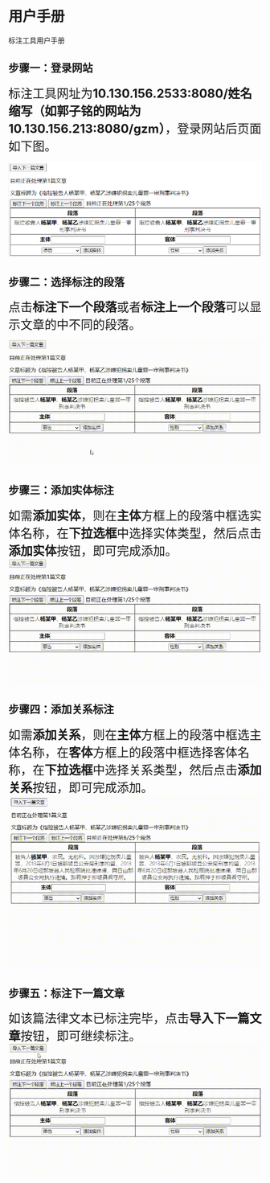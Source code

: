 # 用户手册
标注工具用户手册
## 步骤一：登录网站
<font size=5>标注工具网址为**10.130.156.2533:8080/姓名缩写（如郭子铭的网站为10.130.156.213:8080/gzm）**，登录网站后页面如下图。</font>

<img src="图片1.png" alt="show" />

## 步骤二：选择标注的段落
<font size=5>点击**标注下一个段落**或者**标注上一个段落**可以显示文章的中不同的段落。</font>

<img src="1.gif" alt="show" />

## 步骤三：添加实体标注
<font size=5>如需**添加实体**，则在**主体**方框上的段落中框选实体名称，在**下拉选框**中选择实体类型，然后点击**添加实体**按钮，即可完成添加。</font>
<img src="2.gif" alt="show" />
## 步骤四：添加关系标注
<font size=5>如需**添加关系**，则在**主体**方框上的段落中框选主体名称，在**客体**方框上的段落中框选择客体名称，在**下拉选框**中选择关系类型，然后点击**添加关系**按钮，即可完成添加。</font>
<img src="3.gif" alt="show" />
## 步骤五：标注下一篇文章
<font size=5>如该篇法律文本已标注完毕，点击**导入下一篇文章**按钮，即可继续标注。</font>
<img src="4.gif" alt="show" />
